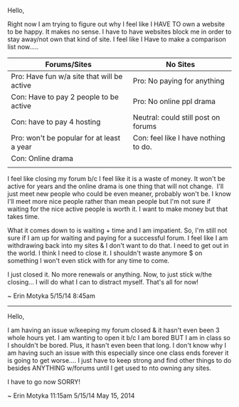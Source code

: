 Hello,

Right now I am trying to figure out why I feel like I HAVE TO own a website to be happy. It makes no sense. I have to have websites block me in order to stay away/not own that kind of site. I feel like I Have to make a comparison list now…..

| Forums/Sites                               | No Sites                             |
| ------------------------------------------ | ------------------------------------ |
| Pro: Have fun w/a site that will be active | Pro: No paying for anything          |
| Con: Have to pay 2 people to be active     | Pro: No online ppl drama             |
| Con: have to pay 4 hosting                 | Neutral: could still post on forums  |
| Pro: won't be popular for at least a year  | Con: feel like I have nothing to do. |
| Con: Online drama                          |                                      |
|                                            |                                      |

I feel like closing my forum b/c I feel like it is a waste of money. It won't be active for years and the online drama is one thing that will not change.  I'll just meet new people who could be even meaner, probably won't be. I know I'll meet more nice people rather than mean people but I'm not sure if waiting for the nice active people is worth it. I want to make money but that takes time.

What it comes down to is waiting + time and I am impatient. So, I'm still not sure if I am up for waiting and paying for a successful forum. I feel like I am withdrawing back into my sites & I don't want to do that. I need to get out in the world. I think I need to close it. I shouldn't waste anymore $ on something I won't even stick with for any time to come.

I just closed it. No more renewals or anything. Now, to just stick w/the closing… I will do what I can to distract myself. That's all for now!

~ Erin Motyka
5/15/14
8:45am

---
Hello,

I am having an issue w/keeping my forum closed & it hasn't even been 3 whole hours yet. I am wanting to open it b/c I am bored BUT I am in class so I shouldn't be bored. Plus, it hasn't even been that long. I don't know why I am having such an issue with this especially since one class ends forever it is going to get worse…. I just have to keep strong and find other things to do besides ANYTHING w/forums until I get used to nto owning any sites.

I have to go now SORRY!

~ Erin Motyka
11:15am
5/15/14
May 15, 2014